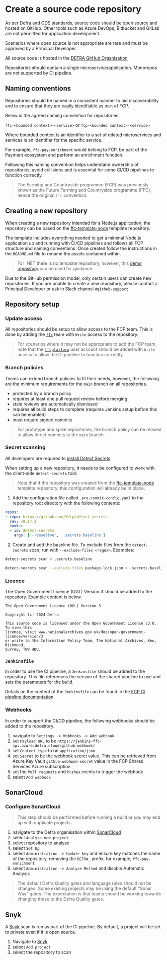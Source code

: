 # Create a source code repository

As per Defra and GDS standards, source code should be open source and hosted on GitHub.  Other tools such as Azure DevOps, Bitbucket and GitLab are not permitted for application development.

Scenarios where open source is not appropriate are rare and must be approved by a Principal Developer.

All source code is hosted in the [DEFRA GitHub Organisation](https://github.com/DEFRA)

Repositories should contain a single microservice/application.  Monorepos are not supported by CI pipeline.

## Naming conventions

Repositories should be named in a consistent manner to aid discoverability and to ensure that they are easily identifiable as part of FCP.

Below is the agreed naming convention for repositories.

`ffc-<bounded context>-<service>` or `fcp-<bounded context>-<service>`

Where bounded context is an identifier to a set of related microservices and services is an identifier for the specific service.

For example, `ffc-pay-enrichment` would belong to FCP, be part of the Payment ecosystem and perform an enrichment function.

Following this naming convention helps understand ownership of repositories, avoid collisions and is essential for some CI/CD pipelines to function correctly.

> The Farming and Countryside programme (FCP) was previously known as the Future Farming and Countryside programme (FFC), hence the original `ffc` convention.

## Creating a new repository

When creating a new repository intended for a Node.js application, the repository can be based on the [ffc-template-node](https://github.com/DEFRA/ffc-template-node) template repository.  

The template includes everything needed to get a minimal Node.js application up and running with CI/CD pipelines and follows all FCP structure and naming conventions.  Once created follow the instructions in the `README.md` file to rename the assets contained within.

> For .NET there is no template repository, however, this [demo repository](https://github.com/DEFRA/ffc-demo-payment-service-core) can be used for guidance.

Due to the GitHub permission model, only certain users can create new repositories.  If you are unable to create a new repository, please contact a Principal Developer or ask in Slack channel `#github-support`.

## Repository setup

### Update access

All repositories should be setup to allow access to the FCP team.  This is done by adding the [`ffc`](https://github.com/orgs/DEFRA/teams/ffc) team with `Write` access to the repository.

> For scenarios where it may not be appropriate to add the FCP team, note that the [`ffcplatform`](https://github.com/orgs/DEFRA/people/ffcplatform) user account should be added with `Write` access to allow the CI pipeline to function correctly.

### Branch policies

Teams can extend branch policies to fit their needs, however, the following are the minimum requirements for the `main` branch on all repositories.

- protected by a branch policy
- requires at least one pull request review before merging
- stale reviews are automatically dismissed
- requires all build steps to complete (requires Jenkins setup before this can be enabled)
- must require signed commits

> For prototype and spike repositories, the branch policy can be relaxed to allow direct commits to the `main` branch.

### Secret scanning

All developers are required to [install Detect Secrets](../local-development-setup/install-detect-secrets.md).

When setting up a new repository, it needs to be configured to work with the client-side `detect-secrets` tool:

> Note that if the repository was created from the [ffc-template-node](https://github.com/DEFRA/ffc-template-node) template repository, this configuration will already be in place.

1. Add the configuration file called `.pre-commit-config.yaml` to the repository root directory with the following contents:

```yaml
repos:
- repo: https://github.com/Yelp/detect-secrets
  rev: v0.14.3
  hooks:
  - id: detect-secrets
    args: ['--baseline', '.secrets.baseline']
```

2. Create and add the baseline file. To exclude files from the `detect-secrets` scan, run with `--exclude-files <regex>`. Examples:

```bash
detect-secrets scan > .secrets.baseline
```

```bash
detect-secrets scan --exclude-files package-lock.json > .secrets.baseline
```

### Licence

The Open Government Licence (OGL) Version 3 should be added to the repository.  Example content is below.

```
The Open Government Licence (OGL) Version 3

Copyright (c) 2024 Defra

This source code is licensed under the Open Government Licence v3.0. To view this
licence, visit www.nationalarchives.gov.uk/doc/open-government-licence/version/3
or write to the Information Policy Team, The National Archives, Kew, Richmond,
Surrey, TW9 4DU.
```

### `Jenkinsfile`

In order to use the CI pipeline, a `Jenkinsfile` should be added to the repository.  This file references the version of the shared pipeline to use and sets the parameters for the build.

Details on the content of the `Jenkinsfile` can be found in the [FCP CI pipeline documentation](https://github.com/DEFRA/ffc-jenkins-pipeline-library)

### Webhooks

In order to support the CI/CD pipeline, the following webhooks should be added to the repository.

1. navigate to `Settings -> Webhooks -> Add webhook`
1. set `Payload URL` to be `https://jenkins-ffc-api.azure.defra.cloud/github-webhook/`
1. set `Content type` to be `application/json`
1. set `Secret` to be the webhook secret value.  This can be retrieved from Azure Key Vault `github-webhook-secret` value in the FCP Shared Services Azure subscription.
1. set the `Pull requests` and `Pushes` events to trigger the webhook
1. select `Add webhook`

## SonarCloud

### Configure SonarCloud

> This step should be performed before running a build or you may end up with duplicate projects.

1. navigate to the Defra organisation within [SonarCloud](https://sonarcloud.io/organizations/defra/projects?sort=analysis_date)
1. select `Analyze new project`
1. select repository to analyse
1. select `Set Up`
1. select `Administration -> Update key` and ensure key matches the name of the repository, removing the `DEFRA_` prefix, for example, `ffc-pay-enrichment`
1. select `Administration -> Analyse Method` and disable Automatic Analysis

> The default Defra Quality gates and language rules should not be changed.  Some existing projects may be using the default "Sonar Way" gates.  The expectation is that teams should be working towards changing these to the Defra Quality gates.

## Snyk

A [Snyk](https://app.snyk.io/) scan is run as part of the CI pipeline. By default, a project will be set to private even if it is open source.

1. Navigate to [Snyk](https://app.snyk.io/org/defra-ffc)
1. select `Add project`
1. select the repository to scan


